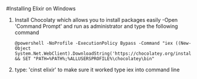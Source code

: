 #Installing Elixir on Windows
1. Install Chocolaty which allows you to install packages easily
    -Open 'Command Prompt' and run as administrator and type the following command 
    ```
    @powershell -NoProfile -ExecutionPolicy Bypass -Command "iex ((New-Object System.Net.WebClient).DownloadString('https://chocolatey.org/install.ps1'))" && SET "PATH=%PATH%;%ALLUSERSPROFILE%\chocolatey\bin"
    ```
2. type: 'cinst elixir' to make sure it worked type iex into command line